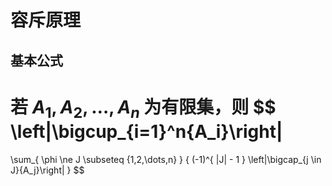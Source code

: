 # 容斥原理

## 基本公式

若 $A_1, A_2, \dots, A_n$ 为有限集，则
$$
\left|\bigcup_{i=1}^n{A_i}\right|
=
\sum_{
    \phi \ne J \subseteq \{1,2,\dots,n\}
}
{
    (-1)^{ |J| - 1 }
    \left|\bigcap_{j \in J}{A_j}\right|
}
$$
